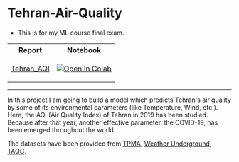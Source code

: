 # Tehran-Air-Quality

* This is for my ML course final exam.
 
 <table>
  <tr>
    <th>Report</th>
    <th>Notebook</th>
  </tr>
  <tr>    
    <td><p><a href="">Tehran_AQI</a></p></td>
    <td><p><a href="https://colab.research.google.com/github/Churchiill/Tehran-Air-Quality/blob/main/Tehran_AQI.ipynb">
  <img src="https://colab.research.google.com/assets/colab-badge.svg" alt="Open In Colab"/></a></td>
  </tr>
</table>

---
In this project I am going to build a model which predicts Tehran's air quality by some of its environmental parameters (like Temperature, Wind, etc.).
Here, the AQI (Air Quality Index) of Tehran in 2019 has been studied. Because after that year, another effective parameter, the COVID-19, has been emerged throughout the world.

The datasets have been provided from [TPMA](https://data.irimo.ir/), [Weather Underground](https://www.wunderground.com/history/monthly/ir/tehran/OIII/date/2019-1), [TAQC](https://air.tehran.ir/).
